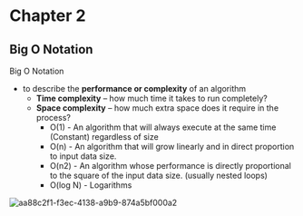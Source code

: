 # Chapter 2
## Big O Notation
Big O Notation
- to describe the __performance or complexity__ of an algorithm
  - __Time complexity__ – how much time it takes to run completely?
  - __Space complexity__ – how much extra space does it require in the process?
    - O(1) - An algorithm that will always execute at the same time (Constant) regardless of size
    - O(n) - An algorithm that will grow linearly and in direct proportion to input data size.
    - O(n2) - An algorithm whose performance is directly proportional to the square of the input data size. (usually nested loops)
    - O(log N) - Logarithms

![aa88c2f1-f3ec-4138-a9b9-874a5bf000a2](https://github.com/wtxd1234/Data-Structures-and-Algorithms/assets/41671135/3155b58e-40f8-4c4c-86f8-798484791a92)
